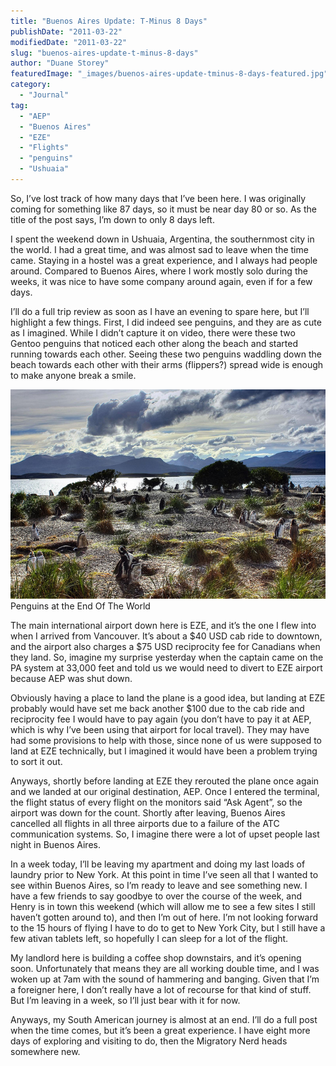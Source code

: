 ```yaml
---
title: "Buenos Aires Update: T-Minus 8 Days"
publishDate: "2011-03-22"
modifiedDate: "2011-03-22"
slug: "buenos-aires-update-t-minus-8-days"
author: "Duane Storey"
featuredImage: "_images/buenos-aires-update-tminus-8-days-featured.jpg"
category:
  - "Journal"
tag:
  - "AEP"
  - "Buenos Aires"
  - "EZE"
  - "Flights"
  - "penguins"
  - "Ushuaia"
---
```


So, I’ve lost track of how many days that I’ve been here. I was originally coming for something like 87 days, so it must be near day 80 or so. As the title of the post says, I’m down to only 8 days left.

I spent the weekend down in Ushuaia, Argentina, the southernmost city in the world. I had a great time, and was almost sad to leave when the time came. Staying in a hostel was a great experience, and I always had people around. Compared to Buenos Aires, where I work mostly solo during the weeks, it was nice to have some company around again, even if for a few days.

I’ll do a full trip review as soon as I have an evening to spare here, but I’ll highlight a few things. First, I did indeed see penguins, and they are as cute as I imagined. While I didn’t capture it on video, there were these two Gentoo penguins that noticed each other along the beach and started running towards each other. Seeing these two penguins waddling down the beach towards each other with their arms (flippers?) spread wide is enough to make anyone break a smile.

[![](_images/buenos-aires-update-tminus-8-days-1.jpg "5548131235_541ea37115_z-1")](_images/buenos-aires-update-tminus-8-days-1.jpg)Penguins at the End Of The World



The main international airport down here is EZE, and it’s the one I flew into when I arrived from Vancouver. It’s about a $40 USD cab ride to downtown, and the airport also charges a $75 USD reciprocity fee for Canadians when they land. So, imagine my surprise yesterday when the captain came on the PA system at 33,000 feet and told us we would need to divert to EZE airport because AEP was shut down.

Obviously having a place to land the plane is a good idea, but landing at EZE probably would have set me back another $100 due to the cab ride and reciprocity fee I would have to pay again (you don’t have to pay it at AEP, which is why I’ve been using that airport for local travel). They may have had some provisions to help with those, since none of us were supposed to land at EZE technically, but I imagined it would have been a problem trying to sort it out.

Anyways, shortly before landing at EZE they rerouted the plane once again and we landed at our original destination, AEP. Once I entered the terminal, the flight status of every flight on the monitors said “Ask Agent”, so the airport was down for the count. Shortly after leaving, Buenos Aires cancelled all flights in all three airports due to a failure of the ATC communication systems. So, I imagine there were a lot of upset people last night in Buenos Aires.

In a week today, I’ll be leaving my apartment and doing my last loads of laundry prior to New York. At this point in time I’ve seen all that I wanted to see within Buenos Aires, so I’m ready to leave and see something new. I have a few friends to say goodbye to over the course of the week, and Henry is in town this weekend (which will allow me to see a few sites I still haven’t gotten around to), and then I’m out of here. I’m not looking forward to the 15 hours of flying I have to do to get to New York City, but I still have a few ativan tablets left, so hopefully I can sleep for a lot of the flight.

My landlord here is building a coffee shop downstairs, and it’s opening soon. Unfortunately that means they are all working double time, and I was woken up at 7am with the sound of hammering and banging. Given that I’m a foreigner here, I don’t really have a lot of recourse for that kind of stuff. But I’m leaving in a week, so I’ll just bear with it for now.

Anyways, my South American journey is almost at an end. I’ll do a full post when the time comes, but it’s been a great experience. I have eight more days of exploring and visiting to do, then the Migratory Nerd heads somewhere new.